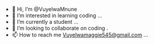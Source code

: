 - 👋 Hi, I’m @VuyelwaMnune
- 👀 I’m interested in learning coding ...
- 🌱 I’m currently a student ...
- 💞️ I’m looking to collaborate on coding .
- 📫 How to reach me Vuyelwamaggie545@gmail.com ...

<!---
VuyelwaMnune/VuyelwaMnune is a ✨ special ✨ repository because its `README.md` (this file) appears on your GitHub profile.
You can click the Preview link to take a look at your changes.
--->
